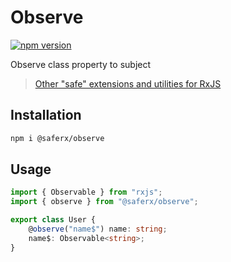 # Observe

[![npm version](https://badge.fury.io/js/%40saferx%2Fobserve.svg)](https://badge.fury.io/js/%40saferx%2Fobserve)

Observe class property to subject

> [Other "safe" extensions and utilities for RxJS](https://github.com/KrickRay/saferx)

## Installation

```sh
npm i @saferx/observe
```

## Usage

```ts
import { Observable } from "rxjs";
import { observe } from "@saferx/observe";

export class User {
    @observe("name$") name: string;
    name$: Observable<string>;
}
```
